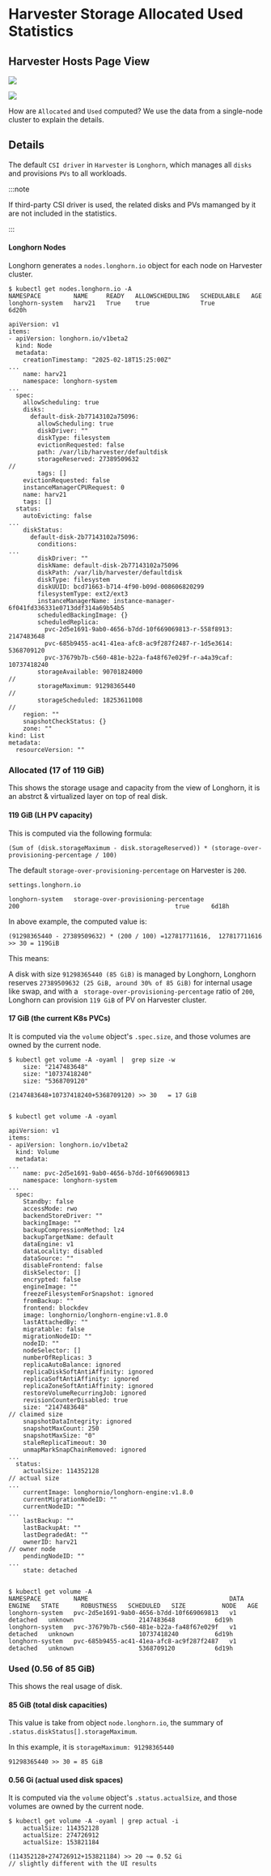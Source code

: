 # Harvester Storage Allocated Used Statistics

## Harvester Hosts Page View

![](./resources/harvester-hosts-view.png)


![](./resources/harvester-host-storage-view.png)

How are `Allocated` and `Used` computed? We use the data from a single-node cluster to explain the details.

## Details

The default `CSI driver` in `Harvester` is `Longhorn`, which manages all `disks` and provisions `PVs` to all workloads.

:::note

If third-party CSI driver is used, the related disks and PVs mamanged by it are not included in the statistics.

:::

#### Longhorn Nodes

Longhorn generates a `nodes.longhorn.io` object for each node on Harvester cluster.

```
$ kubectl get nodes.longhorn.io -A
NAMESPACE         NAME     READY   ALLOWSCHEDULING   SCHEDULABLE   AGE
longhorn-system   harv21   True    true              True          6d20h

apiVersion: v1
items:
- apiVersion: longhorn.io/v1beta2
  kind: Node
  metadata:
    creationTimestamp: "2025-02-18T15:25:00Z"
...
    name: harv21
    namespace: longhorn-system
...
  spec:
    allowScheduling: true
    disks:
      default-disk-2b77143102a75096:
        allowScheduling: true
        diskDriver: ""
        diskType: filesystem
        evictionRequested: false
        path: /var/lib/harvester/defaultdisk
        storageReserved: 27389509632                                      //
        tags: []
    evictionRequested: false
    instanceManagerCPURequest: 0
    name: harv21
    tags: []
  status:
    autoEvicting: false
...
    diskStatus:
      default-disk-2b77143102a75096:
        conditions:
...
        diskDriver: ""
        diskName: default-disk-2b77143102a75096
        diskPath: /var/lib/harvester/defaultdisk
        diskType: filesystem
        diskUUID: bcd71663-b714-4f90-b09d-008606820299
        filesystemType: ext2/ext3
        instanceManagerName: instance-manager-6f041fd336331e0713ddf314a69b54b5
        scheduledBackingImage: {}
        scheduledReplica:
          pvc-2d5e1691-9ab0-4656-b7dd-10f669069813-r-558f8913: 2147483648
          pvc-685b9455-ac41-41ea-afc8-ac9f287f2487-r-1d5e3614: 5368709120
          pvc-37679b7b-c560-481e-b22a-fa48f67e029f-r-a4a39caf: 10737418240
        storageAvailable: 90701824000                                     //
        storageMaximum: 91298365440                                       //
        storageScheduled: 18253611008                                     //
    region: ""
    snapshotCheckStatus: {}
    zone: ""
kind: List
metadata:
  resourceVersion: ""

```

### Allocated (17 of 119 GiB)

This shows the storage usage and capacity from the view of Longhorn, it is an abstrct & virtualized layer on top of real disk.

#### 119 GiB (LH PV capacity)

This is computed via the following formula:

`(Sum of (disk.storageMaximum - disk.storageReserved)) * (storage-over-provisioning-percentage / 100)`

The default `storage-over-provisioning-percentage` on Harvester is `200`.
```
settings.longhorn.io

longhorn-system   storage-over-provisioning-percentage                              200                                           true      6d18h
```

In above example, the computed value is:

`(91298365440 - 27389509632) * (200 / 100) =127817711616,  127817711616 >> 30 = 119GiB`

This means:

A disk with size `91298365440 (85 GiB)` is managed by Longhorn, Longhorn reserves `27389509632 (25 GiB, around 30% of 85 GiB)` for internal usage like swap, and with a ` storage-over-provisioning-percentage` ratio of `200`, Longhorn can provision `119 GiB` of PV on Harvester cluster.

#### 17 GiB (the current K8s PVCs)

It is computed via the `volume` object's `.spec.size`, and those volumes are owned by the current node.

```
$ kubectl get volume -A -oyaml |  grep size -w
    size: "2147483648"
    size: "10737418240"
    size: "5368709120"

(2147483648+10737418240+5368709120) >> 30   = 17 GiB


$ kubectl get volume -A -oyaml

apiVersion: v1
items:
- apiVersion: longhorn.io/v1beta2
  kind: Volume
  metadata:
...
    name: pvc-2d5e1691-9ab0-4656-b7dd-10f669069813
    namespace: longhorn-system
...
  spec:
    Standby: false
    accessMode: rwo
    backendStoreDriver: ""
    backingImage: ""
    backupCompressionMethod: lz4
    backupTargetName: default
    dataEngine: v1
    dataLocality: disabled
    dataSource: ""
    disableFrontend: false
    diskSelector: []
    encrypted: false
    engineImage: ""
    freezeFilesystemForSnapshot: ignored
    fromBackup: ""
    frontend: blockdev
    image: longhornio/longhorn-engine:v1.8.0
    lastAttachedBy: ""
    migratable: false
    migrationNodeID: ""
    nodeID: ""
    nodeSelector: []
    numberOfReplicas: 3
    replicaAutoBalance: ignored
    replicaDiskSoftAntiAffinity: ignored
    replicaSoftAntiAffinity: ignored
    replicaZoneSoftAntiAffinity: ignored
    restoreVolumeRecurringJob: ignored
    revisionCounterDisabled: true
    size: "2147483648"                                                    // claimed size
    snapshotDataIntegrity: ignored
    snapshotMaxCount: 250
    snapshotMaxSize: "0"
    staleReplicaTimeout: 30
    unmapMarkSnapChainRemoved: ignored
...
  status:
    actualSize: 114352128                                                 // actual size
...
    currentImage: longhornio/longhorn-engine:v1.8.0
    currentMigrationNodeID: ""
    currentNodeID: ""
...
    lastBackup: ""
    lastBackupAt: ""
    lastDegradedAt: ""
    ownerID: harv21                                                       // owner node
    pendingNodeID: ""
...
    state: detached


$ kubectl get volume -A
NAMESPACE         NAME                                       DATA ENGINE   STATE      ROBUSTNESS   SCHEDULED   SIZE          NODE   AGE
longhorn-system   pvc-2d5e1691-9ab0-4656-b7dd-10f669069813   v1            detached   unknown                  2147483648           6d19h
longhorn-system   pvc-37679b7b-c560-481e-b22a-fa48f67e029f   v1            detached   unknown                  10737418240          6d19h
longhorn-system   pvc-685b9455-ac41-41ea-afc8-ac9f287f2487   v1            detached   unknown                  5368709120           6d19h
```

### Used (0.56 of 85 GiB)

This shows the real usage of disk.

#### 85 GiB (total disk capacities)

This value is take from object `node.longhorn.io`, the summary of `.status.diskStatus[].storageMaximum`.

In this example, it is `storageMaximum: 91298365440`

`91298365440 >> 30 = 85 GiB`

#### 0.56 Gi (actual used disk spaces)

It is computed via the `volume` object's `.status.actualSize`, and those volumes are owned by the current node.

```
$ kubectl get volume -A -oyaml | grep actual -i
    actualSize: 114352128
    actualSize: 274726912
    actualSize: 153821184

(114352128+274726912+153821184) >> 20 ~= 0.52 Gi                          // slightly different with the UI results

```
